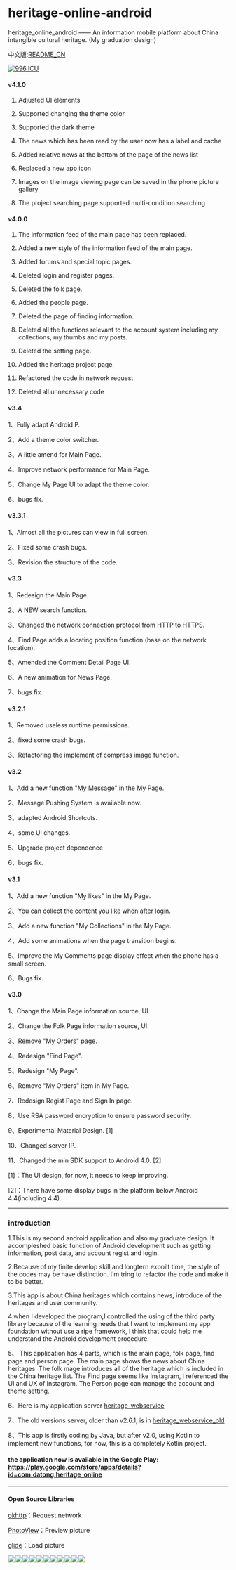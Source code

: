 
# heritage-online-android

heritage_online_android —— An information mobile platform about China intangible cultural heritage. (My graduation design)

中文版:[README_CN](https://github.com/sunkaiiii/heritage-online-android/blob/master/README_CN.md)

[![996.ICU](https://img.shields.io/badge/link-996.icu-red.svg)](https://996.icu)

#### v4.1.0 <br>

1. Adjusted UI elements

2. Supported changing the theme color

3. Supported the dark theme

4. The news which has been read by the user now has a label and cache

5. Added relative news at the bottom of the page of the news list

6. Replaced a new app icon

7. Images on the image viewing page can be saved in the phone picture gallery

8. The project searching page supported multi-condition searching


#### v4.0.0 <br>

1. The information feed of the main page has been replaced.

2. Added a new style of the information feed of the main page.

3. Added forums and special topic pages.

4. Deleted login and register pages.

5. Deleted the folk page.

6. Added the people page.

7. Deleted the page of finding information.

8. Deleted all the functions relevant to the account system including my collections, my thumbs and my posts.

9. Deleted the setting page.

10. Added the heritage project page.

11. Refactored the code in network request

12. Deleted all unnecessary code

#### v3.4 <br>

1、Fully adapt Android P.

2、Add a theme color switcher. 

3、A little amend for Main Page. 

4、Improve network performance for Main Page. 

5、Change My Page UI to adapt the theme color. 

6、bugs fix.

#### v3.3.1 <br>

1、Almost all the pictures can view in full screen. 

2、Fixed some crash bugs.

3、Revision the structure of the code.

#### v3.3 <br>

1、Redesign the Main Page.

2、A NEW search function.

3、Changed the network connection protocol from HTTP to HTTPS. 

4、Find Page adds a locating position function (base on the network location).

5、Amended the Comment Detail Page UI. 

6、A new animation for News Page. 

7、bugs fix.

#### v3.2.1 <br>

1、Removed useless runtime permissions.

2、fixed some crash bugs. 

3、Refactoring the implement of compress image function. 


#### v3.2 <br>

1、Add a new function "My Message" in the My Page. 

2、Message Pushing System is available now. 

3、adapted Android Shortcuts. 

4、some UI changes. 

5、Upgrade project dependence 

6、bugs fix.


#### v3.1 <br>

1、Add a new function "My likes" in the My Page.

2、You can collect the content you like when after login.  

3、Add a new function "My Collections" in the My Page.

4、Add some animations when the page transition begins. 

5、Improve the My Comments page display effect when the phone has a small screen. 

6、Bugs fix. 


#### v3.0 <br>

1、Change the Main Page information source, UI. 

2、Change the Folk Page information source, UI.

3、Remove "My Orders" page. 

4、Redesign "Find Page". 

5、Redesign "My Page". 

6、Remove "My Orders" item in My Page. 

7、Redesign Regist Page and Sign In page. 

8、Use RSA password encryption to ensure password security.

9、Experimental Material Design. [1]

10、Changed server IP. 

11、Changed the min SDK support to Android 4.0. [2]

  
[1]：The UI design, for now, it needs to keep improving. 

[2]：There have some display bugs in the platform below Android 4.4(including 4.4).
  

___

### introduction

1.This is my second android application and also my graduate design. It accompleshed basic function of Android development such as getting information, post data, and account regist and login.

  

2.Because of my finite develop skill,and longtern expoilt time, the style of the codes may be have distinction. I'm tring to refactor the code and make it to be better.

  

3.This app is about China heritages which contains news, introduce of the heritages and user community.

  

4.when I developed the program,I controlled the using of the third party library because of the learning needs that I want to implement my app foundation without use a ripe framework, I think that could help me understand the Android development procedure.

  

5、 This application has 4 parts, which is the main page, folk page, find page and person page. The main page shows the news about China heritages. The folk mage introduces all of the heritage which is included in the China heritage list. The Find page seems like Instagram, I referenced the UI and UX of Instagram. The Person page can manage the account and theme setting.



6、Here is my application server [heritage-webservice](https://github.com/sunkaiiii/heritage_webservice )



7、The old versions server, older than v2.6.1, is in [heritage_webservice_old](https://github.com/sunkaiiii/heritage_webservice_old)


  
8、This app is firstly coding by Java, but after v2.0, using Kotlin to implement new functions, for now, this is a completely Kotlin project.

  
  

#### the application now is available in the Google Play: https://play.google.com/store/apps/details?id=com.datong.heritage_online

  
  

___

#### Open Source Libraries



[okhttp](https://github.com/square/okhttp)：Request network

  

[PhotoView](https://github.com/chrisbanes/PhotoView)：Preview picture



[glide](https://github.com/bumptech/glide)：Load picture

  
  
  

![](https://sunkaiiii.github.io/docs/images/1.png)![](https://sunkaiiii.github.io/docs/images/2.png)![](https://sunkaiiii.github.io/docs/images/3.png)![](https://sunkaiiii.github.io/docs/images/11.png)![](https://sunkaiiii.github.io/docs/images/4.png)![](https://sunkaiiii.github.io/docs/images/5.png)![](https://sunkaiiii.github.io/docs/images/6.png)![](https://sunkaiiii.github.io/docs/images/7.png)![](https://sunkaiiii.github.io/docs/images/8.png)![](https://sunkaiiii.github.io/docs/images/9.png)![](https://sunkaiiii.github.io/docs/images/10.png)
